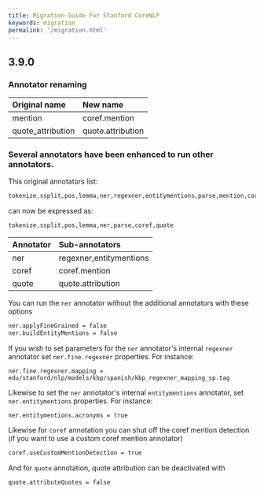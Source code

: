 ```yaml
---
title: Migration Guide For Stanford CoreNLP
keywords: migration
permalink: '/migration.html'
---
```


## 3.9.0

### Annotator renaming

| Original name | New name |
| :--- | :--- |
| mention | coref.mention |
| quote_attribution | quote.attribution |

### Several annotators have been enhanced to run other annotators.

This original annotators list:

```bash
tokenize,ssplit,pos,lemma,ner,regexner,entitymentions,parse,mention,coref,quote,quote_attribution
```

can now be expressed as:

```bash
tokenize,ssplit,pos,lemma,ner,parse,coref,quote
```

| Annotator | Sub-annotators |
| :--- | :--- |
| ner | regexner,entitymentions |
| coref | coref.mention |
| quote | quote.attribution |

You can run the `ner` annotator without the additional annotators with these options

```bash
ner.applyFineGrained = false
ner.buildEntityMentions = false
```

If you wish to set parameters for the `ner` annotator's internal `regexner` annotator
set `ner.fine.regexner` properties.  For instance:

`ner.fine.regexner.mapping = edu/stanford/nlp/models/kbp/spanish/kbp_regexner_mapping_sp.tag`

Likewise to set the `ner` annotator's internal `entitymentions` annotator, set
`ner.entitymentions` properties.  For instance:

`ner.entitymentions.acronyms = true`

Likewise for `coref` annotation you can shut off the coref mention detection (if you
want to use a custom coref mention annotator)

```bash
coref.useCustomMentionDetection = true
```

And for `quote` annotation, quote attribution can be deactivated with

```bash
quote.attributeQuotes = false
```
